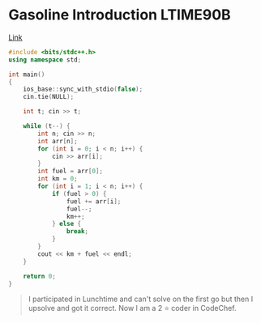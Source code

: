 # Gasoline Introduction LTIME90B

[Link](https://www.codechef.com/LTIME90B/problems/BEGGASOL)

``` c++
#include <bits/stdc++.h>
using namespace std;

int main()
{
	ios_base::sync_with_stdio(false);
	cin.tie(NULL);

	int t; cin >> t;

	while (t--) {
		int n; cin >> n;
		int arr[n];
		for (int i = 0; i < n; i++) {
			cin >> arr[i];
		}
		int fuel = arr[0];
		int km = 0;
		for (int i = 1; i < n; i++) {
			if (fuel > 0) {
				fuel += arr[i];
				fuel--;
				km++;
			} else {
				break;
			}
		}
		cout << km + fuel << endl;
	}

	return 0;
}
```

> I participated in Lunchtime and can't solve on the first go but then I upsolve and got it correct. Now I am a 2 :star: coder in CodeChef.
